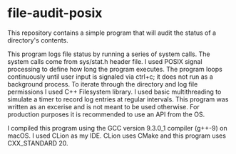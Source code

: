 # file-audit-posix
This repository contains a simple program that will audit the status of a directory's contents.  

This program logs file status by running a series of system calls.  The system calls come from sys/stat.h header file.  I used POSIX signal processing to define how long the program executes.  The program loops continuously until user input is signaled via ctrl+c; it does not run as a background process.  To iterate through the directory and log file permissions I used C++ Filesystem library.  I used basic multithreading to simulate a timer to record log entries at regular intervals.  This program was written as an excerise and is not meant to be used otherwise.  For production purposes it is recommended to use an API from the OS.

I compiled this program using the GCC version 9.3.0_1 compiler (g++-9) on macOS.  I used CLion as my IDE.  CLion uses CMake and this program uses CXX_STANDARD 20.  


